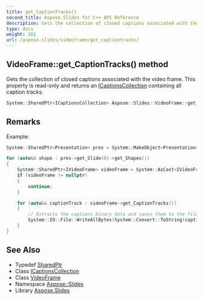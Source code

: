 ```yaml
---
title: get_CaptionTracks()
second_title: Aspose.Slides for C++ API Reference
description: Gets the collection of closed captions associated with the video frame. This property is read-only and returns an ICaptionsCollection containing all caption tracks.
type: docs
weight: 261
url: /aspose.slides/videoframe/get_captiontracks/
---
```

## VideoFrame::get_CaptionTracks() method


Gets the collection of closed captions associated with the video frame. This property is read-only and returns an [ICaptionsCollection](../../icaptionscollection/) containing all caption tracks.

```cpp
System::SharedPtr<ICaptionsCollection> Aspose::Slides::VideoFrame::get_CaptionTracks() override
```

## Remarks


Example: 
```cpp
System::SharedPtr<Presentation> pres = System::MakeObject<Presentation>(u"video with captions.pptx");

for (auto&& shape : pres->get_Slide(0)->get_Shapes())
{
    System::SharedPtr<IVideoFrame> videoFrame = System::AsCast<IVideoFrame>(shape);
    if (videoFrame != nullptr)
    {
        continue;
    }

    for (auto&& captionTrack : videoFrame->get_CaptionTracks())
    {
        // Extracts the captions binary data and saves them to the file
        System::IO::File::WriteAllBytes(System::Convert::ToString(captionTrack->get_CaptionId()) + u".vtt", captionTrack->get_BinaryData());
    }
}
```

## See Also

* Typedef [SharedPtr](../../../system/sharedptr/)
* Class [ICaptionsCollection](../../icaptionscollection/)
* Class [VideoFrame](../)
* Namespace [Aspose::Slides](../../)
* Library [Aspose.Slides](../../../)